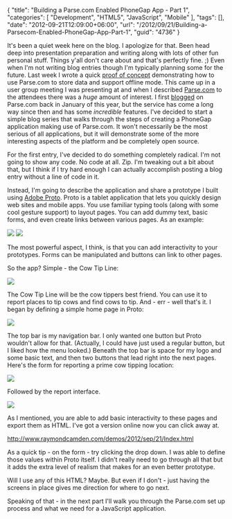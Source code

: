 {
	"title": "Building a Parse.com Enabled PhoneGap App - Part 1",
	"categories": [
		"Development",
		"HTML5",
		"JavaScript",
		"Mobile"
	],
	"tags": [],
	"date": "2012-09-21T12:09:00+06:00",
	"url": "/2012/09/21/Building-a-Parsecom-Enabled-PhoneGap-App-Part-1",
	"guid": "4736"
}

It's been a quiet week here on the blog. I apologize for that. Been head deep into presentation preparation and writing along with lots of other fun personal stuff. Things y'all don't care about and that's perfectly fine. ;) Even when I'm not writing blog entries though I'm typically planning some for the future. Last week I wrote a quick <a href="http://www.raymondcamden.com/index.cfm/2012/9/14/Example-of-a-Parsecom-JavaScript-application-with-offline-support">proof of concept</a> demonstrating how to use Parse.com to store data and support offline mode. This came up in a user group meeting I was presenting at and when I described <a href="http://www.parse.com">Parse.com</a> to the attendees there was a <i>huge</i> amount of interest. I first <a href="http://www.raymondcamden.com/index.cfm/2012/1/3/Parsecom--dynamic-data-storage-for-mobile">blogged</a> on Parse.com back in January of this year, but the service has come a long way since then and has some <i>incredible</i> features. I've decided to start a simple blog series that walks through the steps of creating a PhoneGap application making use of Parse.com. It won't necessarily be the most serious of all applications, but it will demonstrate some of the more interesting aspects of the platform and be completely open source.
<!--more-->
For the first entry, I've decided to do something completely radical. I'm not going to show any code. No code at all. Zip. I'm tweaking out a bit about that, but I think if I try hard enough I can actually accomplish posting a blog entry without a line of code in it.

Instead, I'm going to describe the application and share a prototype I built using <a href="http://www.adobe.com/products/proto.html">Adobe Proto</a>. Proto is a tablet application that lets you quickly design web sites and mobile apps. You use familiar typing tools (along with some cool gesture support) to layout pages. You can add dummy text, basic forms, and even create links between various pages. As an example:

<img src="http://static.raymondcamden.com/images/proto-1-600x375.png" />

<img src="http://static.raymondcamden.com/images/proto-3-600x375.png" />

The most powerful aspect, I think, is that you can add interactivity to your prototypes. Forms can be manipulated and buttons can link to other pages. 

So the app? Simple - the Cow Tip Line:

<img src="http://static.raymondcamden.com/images/ctl.png" />

The Cow Tip Line will be the cow tippers best friend. You can use it to report places to tip cows and find cows to tip. And - err - well that's it. I began by defining a simple home page in Proto:

<img src="http://static.raymondcamden.com/images/Photo Sep 21, 10 35 22 AM (Custom).png" />

The top bar is my navigation bar. I only wanted one button but Proto wouldn't allow for that. (Actually, I could have just used a regular button, but I liked how the menu looked.) Beneath the top bar is space for my logo and some basic text, and then two buttons that lead right into the next pages. Here's the form for reporting a prime cow tipping location:

<img src="http://static.raymondcamden.com/images/Photo Sep 21, 10 35 33 AM.png" />

Followed by the report interface. 

<img src="http://static.raymondcamden.com/images/Photo Sep 21, 10 35 47 AM.png" />

As I mentioned, you are able to add basic interactivity to these pages and export them as HTML. I've got a version online now you can click away at. 

<a href="http://www.raymondcamden.com/demos/2012/sep/21/Index.html">http://www.raymondcamden.com/demos/2012/sep/21/Index.html</a>

As a quick tip - on the form - try clicking the drop down. I was able to define those values within Proto itself. I didn't really need to go through all that but it adds the extra level of realism that makes for an even better prototype.

Will I use any of this HTML? Maybe. But even if I don't - just having the screens in place gives me direction for where to go next.

Speaking of that - in the next part I'll walk you through the Parse.com set up process and what we need for a JavaScript application.